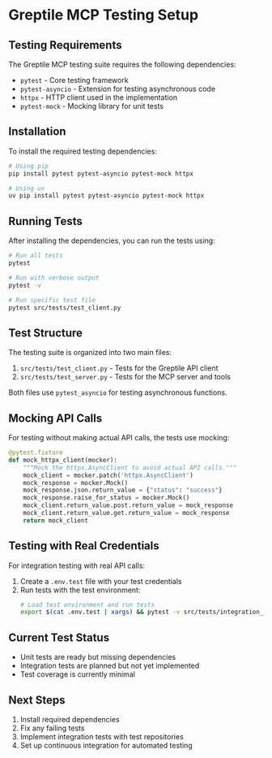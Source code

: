 # Greptile MCP Testing Setup

## Testing Requirements

The Greptile MCP testing suite requires the following dependencies:

- `pytest` - Core testing framework
- `pytest-asyncio` - Extension for testing asynchronous code
- `httpx` - HTTP client used in the implementation
- `pytest-mock` - Mocking library for unit tests

## Installation

To install the required testing dependencies:

```bash
# Using pip
pip install pytest pytest-asyncio pytest-mock httpx

# Using uv
uv pip install pytest pytest-asyncio pytest-mock httpx
```

## Running Tests

After installing the dependencies, you can run the tests using:

```bash
# Run all tests
pytest

# Run with verbose output
pytest -v

# Run specific test file
pytest src/tests/test_client.py
```

## Test Structure

The testing suite is organized into two main files:

1. `src/tests/test_client.py` - Tests for the Greptile API client
2. `src/tests/test_server.py` - Tests for the MCP server and tools

Both files use `pytest_asyncio` for testing asynchronous functions.

## Mocking API Calls

For testing without making actual API calls, the tests use mocking:

```python
@pytest.fixture
def mock_httpx_client(mocker):
    """Mock the httpx.AsyncClient to avoid actual API calls."""
    mock_client = mocker.patch('httpx.AsyncClient')
    mock_response = mocker.Mock()
    mock_response.json.return_value = {"status": "success"}
    mock_response.raise_for_status = mocker.Mock()
    mock_client.return_value.post.return_value = mock_response
    mock_client.return_value.get.return_value = mock_response
    return mock_client
```

## Testing with Real Credentials

For integration testing with real API calls:

1. Create a `.env.test` file with your test credentials
2. Run tests with the test environment:
   ```bash
   # Load test environment and run tests
   export $(cat .env.test | xargs) && pytest -v src/tests/integration_tests.py
   ```

## Current Test Status

- Unit tests are ready but missing dependencies
- Integration tests are planned but not yet implemented
- Test coverage is currently minimal

## Next Steps

1. Install required dependencies
2. Fix any failing tests
3. Implement integration tests with test repositories
4. Set up continuous integration for automated testing
